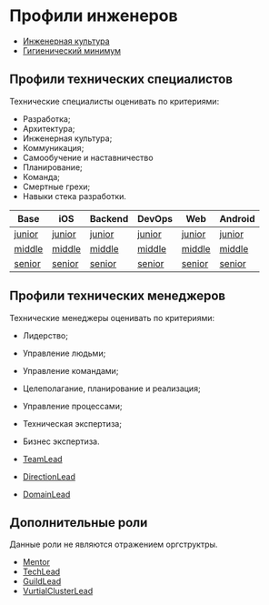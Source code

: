 # Профили инженеров

- [Инженерная культура](../engineering_culture.md)
- [Гигиенический минимум](minimum.md)

## Профили технических специалистов

Технические специалисты оценивать по критериями:

- Разработка;
- Архитектура;
- Инженерная культура;
- Коммуникация;
- Самообучение и наставничество
- Планирование;
- Команда;
- Смертные грехи;
- Навыки стека разработки.

| Base | iOS | Backend | DevOps | Web | Android |
|------|-----|---------|--------|-----|---------|
|[junior](junior.md)|[junior](ios/junior.md)|[junior](backend/junior.md)|[junior](devops/junior.md)|[junior](web/junior.md)|[junior](android/junior.md)|
|[middle](middle.md)|[middle](ios/middle.md)|[middle](backend/middle.md)|[middle](devops/middle.md)|[middle](web/middle.md)|[middle](android/middle.md)|
|[senior](senior.md)|[senior](web/senior.md)|[senior](backend/senior.md)|[senior](devops/senior.md)|[senior](web/senior.md)|[senior](android/senior.md)|

## Профили технических менеджеров

Технические менеджеры оценивать по критериями:

- Лидерство;
- Управление людьми;
- Управление командами;
- Целеполагание, планирование и реализация;
- Управление процессами;
- Техническая экспертиза;
- Бизнес экспертиза.

- [TeamLead](managers/teamlead.md)
- [DirectionLead](managers/directionlead.md)
- [DomainLead](managers/domainlead.md)

## Дополнительные роли

Данные роли не являются отражением оргструктры.

- [Mentor](roles/mentor.md)
- [TechLead](roles/techlead.md)
- [GuildLead](roles/guildlead.md)
- [VurtialClusterLead](roles/vurtialclusterlead.md)
